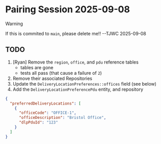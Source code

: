 # Pairing Session 2025-09-08

> [!WARNING]
> If this is commited to `main`, please delete me!! --TJWC 2025-09-08

## TODO

1. [Ryan] Remove the `region`, `office`, and `pdu` reference tables
    - tables are gone
    - tests all pass (that cause a failure of `2`)
2. Remove their associated Repositories
3. Update the `DeliveryLocationPreferences::offices` field (see below)
4. Add the `DeliveryLocationPreferencePdu` entity, and repository

```json
{
  "preferredDeliveryLocations": [
    {
      "officeCode": "OFFICE-1",
      "officeDescription": "Bristol Office",
      "dlpPduId": "123"
    }
  ]
}
```
